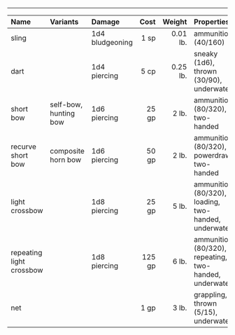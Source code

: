 ___
| Name | Variants | Damage | Cost | Weight | Properties |
|:-|:-|:-|-:|-:|:-|
| sling | | 1d4 bludgeoning | 1 sp | 0.01 lb. | ammunition (40/160) |
| dart | | 1d4 piercing | 5 cp | 0.25 lb. | sneaky (1d6), thrown (30/90), underwater |
| short bow | self-bow, hunting bow | 1d6 piercing | 25 gp | 2 lb. | ammunition (80/320), two-handed |
| recurve short bow | composite horn bow | 1d6 piercing | 50 gp | 2 lb. | ammunition (80/320), powerdraw, two-handed |
| light crossbow | | 1d8 piercing | 25 gp | 5 lb. | ammunition (80/320), loading, two-handed, underwater |
| repeating light crossbow | | 1d8 piercing | 125 gp | 6 lb. | ammunition (80/320), repeating, two-handed, underwater |
| net | | | 1 gp | 3 lb. | grappling, thrown (5/15), underwater |
